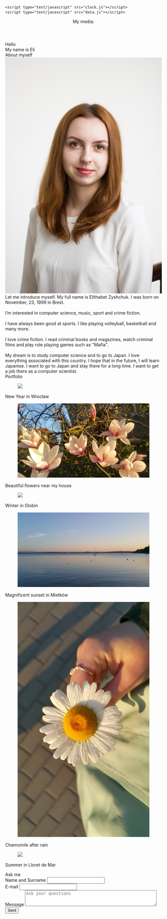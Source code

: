<!DOCTYPE html>
<html lang="pl">
  <head> 
    <meta charset="utf-8">
    <meta name="viewport" content="width=device-width, initial-scale=1, shrink-to-fit=no">
    <link rel="stylesheet" href="https://stackpath.bootstrapcdn.com/bootstrap/4.3.1/css/bootstrap.min.css" integrity="sha384-ggOyR0iXCbMQv3Xipma34MD+dH/1fQ784/j6cY/iJTQUOhcWr7x9JvoRxT2MZw1T" crossorigin="anonymous">
    <link rel="stylesheet" href="stylew.css" type="text/css"/>
    <link rel="stylesheet" href="https://cdnjs.cloudflare.com/ajax/libs/font-awesome/4.7.0/css/font-awesome.min.css">
    <link href="https://fonts.googleapis.com/css?family=Pacifico|Satisfy&display=swap" rel="stylesheet">
   
    <script type="text/javascript" src="clock.js"></script>
    <script type="text/javascript" src="data.js"></script>
</head>

<body  onload="obliczanie(); obliczanie2();">
  <div class="container">
<Header class="row">
  <div class="col-4">
    <div id="data">
      <script type="text/javascript"></script>
      </div>
  </div>
  <div class="col-4">
    <div id="clock"> 
  <script type="text/javascript"></script>
</div>
 </div>
  <div class="col-4">
    <p class="media">My media:</p> 
    <a href="https://www.instagram.com/elithabetz/" class="fa fa-instagram" target="_blank" ></a>
    <a href="https://www.facebook.com/elithabet.zyshchuk" class="fa fa-facebook" target="_blank" ></a>
    <a href="https://twitter.com/" class="fa fa-twitter" target="_blank" ></a>
    <a href="https://www.pinterest.com/" class="fa fa-pinterest" target="_blank" ></a>
  </div>
</Header>
<div class="pic">Hello <br> My name is Eli </div>

<div class="me">About myself</div>
<aside > <img id="cv" class="img-fluid" src="CV.jpg"  /> </aside>
<main >Let me introduce myself. My full name is Elithabet Zyshchuk. I was born on November, 23, 1999 in Brest.<br><br>
   I’m interested in computer science, music, sport and crime fiction.<br><br>
   I have always been good at sports. I like playing volleyball, basketball and many more. <br><br>
  I love crime fiction. I read criminal books and magazines, watch criminal films and play role playing games such as "Mafia". <br><br>
  My dream is to study computer science and to go to Japan. I love everything associated with this country. I hope that in the future, I will learn Japanise. I want to go to Japan and stay there for a long time. I want to get a job there as a computer scientist. </main>

<div class="portfolio">Portfolio</div>
<div class="port">
<div class="row">
 <div class="col-sm-6 col-xl-4"> 
  <figure>
    <img src="port1.jpg" class="img-fluid"/>
  </figure>   
  <p>New Year in Wrocław</p>  
 </div>
 <div class="col-sm-6 col-xl-4"> 
    <figure>
        <img src="port2.jpg" class="img-fluid" />
    </figure>   
    <p>Beautiful flowers near my house</p>  
 </div>
 <div class="col-sm-6 col-xl-4"> 
    <figure>
         <img src="port3.jpg" class="img-fluid"/>
    </figure> 
    <p>Winter in Globin</p>    
 </div>
 <div class="col-sm-6 col-xl-4"> 
    <figure>
         <img src="port4.jpg" class="img-fluid"/>
    </figure>    
    <p>Magnificent sunset in Mietków</p> 
 </div>                
 <div class="col-sm-6 col-xl-4"> 
    <figure>
        <img src="port5.jpg" class="img-fluid"/>
    </figure>     
    <p>Chamomile after rain</p>
 </div>
 <div class="col-sm-6 col-xl-4"> 
    <figure>
        <img src="port6.jpg" class="img-fluid"/>
    </figure>   
    <p>Summer in Lloret de Mar</p>  
 </div>
 

 </div>
 </div>

<div class="ankieta">Ask me<br> </div>

<div class="ank">
<div class="row">
  <form action="Wizetowka.html" method="POST">
    <div class="col-6">
    <label>Name and Surname</label> 
 <input name="nazwisko" id="nazwisko">
</div>
<div class="col-6">
 <label>E-mail</label>
 <input name="email" type="email" id="email">
</div>
<div class="col-6">
 <label>Message</label>
 <textarea name="wiadomosc" placeholder="Ask your questions" cols="50" rows="3"></textarea>
</div>
<div class="col-6">
 <input type="submit" name="wyslij" id="submit" value="Sent">  
</div>
 </form>
</div>
</div>

</div>
<script src="https://code.jquery.com/jquery-3.3.1.slim.min.js" integrity="sha384-q8i/X+965DzO0rT7abK41JStQIAqVgRVzpbzo5smXKp4YfRvH+8abtTE1Pi6jizo" crossorigin="anonymous"></script>
<script src="https://cdnjs.cloudflare.com/ajax/libs/popper.js/1.14.7/umd/popper.min.js" integrity="sha384-UO2eT0CpHqdSJQ6hJty5KVphtPhzWj9WO1clHTMGa3JDZwrnQq4sF86dIHNDz0W1" crossorigin="anonymous"></script>
<script src="https://stackpath.bootstrapcdn.com/bootstrap/4.3.1/js/bootstrap.min.js" integrity="sha384-JjSmVgyd0p3pXB1rRibZUAYoIIy6OrQ6VrjIEaFf/nJGzIxFDsf4x0xIM+B07jRM" crossorigin="anonymous"></script>
</body>


</html>

